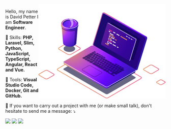 <img src="https://raw.githubusercontent.com/cfdavidpetter/cfdavidpetter/main/pasta/computer-illustration.png" min-width="400px" max-width="400px" width="400px" align="right">

<p align="left"> 
  Hello, my name is David Petter I am <strong>Software Engineer</strong>.<br>
</p>

<p align="left">
  🦄 Skills: <strong>PHP, Laravel, Slim, Python, JavaScript, TypeScript, Angular, React and Vue.</strong>
</p>

<p align="left">
  💼 Tools: <strong>Visual Studio Code, Docker, Git and GitHub.</strong>
</p>

<p align="left">
  💌 If you want to carry out a project with me (or make small talk), don't hesitate to send me a message: ⤵️
</p>

<p align="left">
  <a href="https://www.instagram.com/cfdavidpetter/" alt="Instagram">
  <img src="https://img.shields.io/badge/-Instagram-DF0174?style=for-the-badge&logo=instagram&logoColor=white&link=https://www.instagram.com/cfdavidpetter/"/></a>
  
  <a href="https://www.linkedin.com/in/cfdavidpetter" alt="Linkedin">
  <img src="https://img.shields.io/badge/-Linkedin-0e76a8?style=for-the-badge&logo=Linkedin&logoColor=white&link=https://www.linkedin.com/in/cfdavidpetter" /></a>

  <a href="https://www.facebook.com/cfdavidpetter/" alt="Facebook">
  <img src="https://img.shields.io/badge/-Facebook-3b5998?style=for-the-badge&logo=facebook&logoColor=white&link=https://www.facebook.com/cfdavidpetter/"/></a>
</p>  
